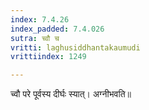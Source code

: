 ```yaml
---
index: 7.4.26
index_padded: 7.4.026
sutra: च्वौ च
vritti: laghusiddhantakaumudi
vrittiindex: 1249

---
```

च्वौ परे पूर्वस्य दीर्घः स्यात्। अग्नीभवति॥